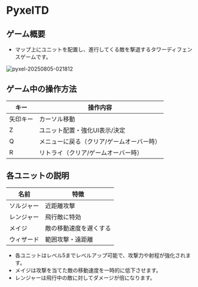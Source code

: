 # PyxelTD

## ゲーム概要

- マップ上にユニットを配置し、進行してくる敵を撃退するタワーディフェンスゲームです。

![pyxel-20250805-021812](https://github.com/user-attachments/assets/249af86b-1383-4232-a220-53466a495b7a)


## ゲーム中の操作方法

| キー         | 操作内容                       |
| ------------ | ----------------------------- |
| 矢印キー     | カーソル移動                   |
| Z            | ユニット配置・強化UI表示/決定       |
| Q            | メニューに戻る（クリア/ゲームオーバー時） |
| R            | リトライ（クリア/ゲームオーバー時）      |

## 各ユニットの説明

| 名前   | 特徴                       |
| ------ | -------------------------- |
| ソルジャー | 近距離攻撃         |
| レンジャー | 飛行敵に特効   |
| メイジ  | 敵の移動速度を遅くする     |
| ウィザード  | 範囲攻撃・遠距離 |

- 各ユニットはレベル5までレベルアップ可能で、攻撃力や射程が強化されます。
- メイジは攻撃を当てた敵の移動速度を一時的に低下させます。
- レンジャーは飛行中の敵に対してダメージが倍になります。
